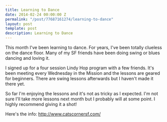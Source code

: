 ```yaml
---
title: Learning to Dance
date: 2014-02-24 00:00:00 Z
permalink: "/post/77687161274/learning-to-dance"
layout: post
template: post
description: Learning to Dance
---
```


This month I've been learning to dance. For years, I've been totally clueless on the dance floor. Many of my SF friends have been doing swing or blues dancing and loving it.

I signed up for a four session Lindy Hop program with a few friends. It's been meeting every Wednesday in the Mission and the lessons are geared for beginners. There are swing lessons afterwards but I haven't made it there yet.

So far I'm enjoying the lessons and it's not as tricky as I expected. I'm not sure I'll take more lessons next month but I probably will at some point. I highly recommend giving it a shot!

Here's the info: http://www.catscornersf.com/